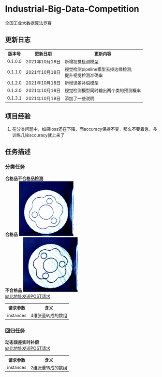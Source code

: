 <h1>Industrial-Big-Data-Competition</h1>
全国工业大数据算法竞赛
<h2>更新日志</h2>
<table>
<tr>
<th>版本号</th><th>更新日期</th><th>更新内容</th>
</tr>
<tr>
<td>0.1.0.0</td><td>2021年10月18日</td><td>新增视觉检测模型</td>
</tr>
<tr>
<td>0.1.1.0</td><td>2021年10月18日</td><td>视觉检测pipeline模型去掉边缘检测;<br />提升视觉检测准确率</td>
</tr>
<tr>
<td>0.1.2.0</td><td>2021年10月18日</td><td>新增误差补偿模型</td>
</tr>
<tr>
<td>0.1.3.0</td><td>2021年10月18日</td><td>视觉检测模型同时输出两个类的预测概率</td>
</tr>
<tr>
<td>0.1.3.1</td><td>2021年10月19日</td><td>添加了一些说明</td>
</tr>
</table>
<h2>项目经验</h2>
<ol>
<li>在分类问题中，如果loss还在下降，而accuracy保持不变，那么不要着急，多训练几轮accuracy就上来了</li>
</ol>
<h2>任务描述</h2>
<h3>分类任务</h3>
<b>合格品不合格品检测</b><br />
<b>合格品</b>
<img src="data/pic/train/0/616bb0a2ac4eb86ec92bf933.png" alt="合格品" /><br />
<b>不合格品</b>
<img src="data/pic/train/1/616bb88cac4eb86ec92bfa67.png" alt="不合格品" /><br />
<a href="http://81.70.8.71:8501/v1/models/pic_clf:predict" target="_blank">向此地址发送POST请求</a>
<table>
<tr>
<th>请求参数</th><th>含义</th>
</tr>
<tr>
<td>instances</td><td>4维张量转成的数组</td>
</tr>
</table>
<h3>回归任务</h3>
<b>动态误差实时补偿</b><br />
<a href="http://81.70.8.71:8501/v1/models/adjustment:predict" target="_blank">向此地址发送POST请求</a>
<table>
<tr>
<th>请求参数</th><th>含义</th>
</tr>
<tr>
<td>instances</td><td>2维张量转成的数组</td>
</tr>
</table>